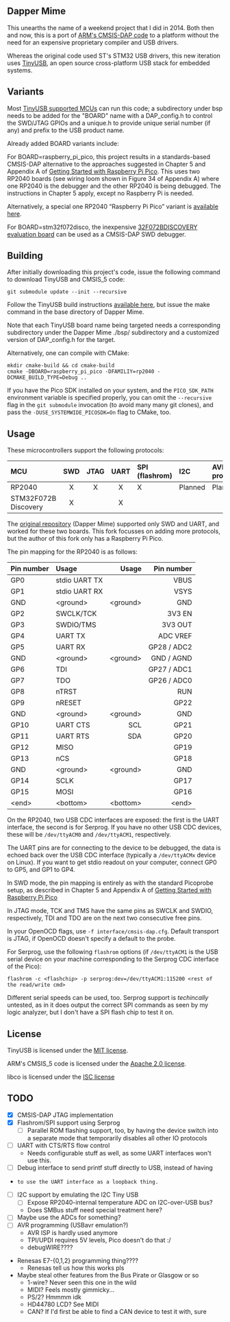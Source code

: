 ## Dapper Mime

This unearths the name of a weekend project that I did in 2014.  Both then and now, this is a port of [ARM's CMSIS-DAP code](https://github.com/arm-software/CMSIS_5) to a platform without the need for an expensive proprietary compiler and USB drivers.

Whereas the original code used ST's STM32 USB drivers, this new iteration uses [TinyUSB](https://github.com/hathach/tinyusb), an open source cross-platform USB stack for embedded systems.

## Variants

Most [TinyUSB supported MCUs](https://github.com/hathach/tinyusb/blob/master/docs/boards.md) can run this code; a subdirectory under bsp needs to be added for the "BOARD" name with a DAP_config.h to control the SWD/JTAG GPIOs and a unique.h to provide unique serial number (if any) and prefix to the USB product name.

Already added BOARD variants include:

For BOARD=raspberry_pi_pico, this project results in a standards-based CMSIS-DAP alternative to the approaches suggested in Chapter 5 and Appendix A of [Getting Started with Raspberry Pi Pico](https://datasheets.raspberrypi.org/pico/getting-started-with-pico.pdf).  This uses two RP2040 boards (see wiring loom shown in Figure 34 of Appendix A) where one RP2040 is the debugger and the other RP2040 is being debugged.  The instructions in Chapter 5 apply, except no Raspberry Pi is needed.

Alternatively, a special one RP2040 “Raspberry Pi Pico” variant is [available here](https://github.com/majbthrd/pico-debug).

For BOARD=stm32f072disco, the inexpensive [32F072BDISCOVERY evaluation board](https://www.st.com/en/evaluation-tools/32f072bdiscovery.html) can be used as a CMSIS-DAP SWD debugger.

## Building

After initially downloading this project's code, issue the following command to download TinyUSB and CMSIS_5 code:

```
git submodule update --init --recursive
```

Follow the TinyUSB build instructions [available here](https://github.com/hathach/tinyusb/tree/master/docs), but issue the make command in the base directory of Dapper Mime.

Note that each TinyUSB board name being targeted needs a corresponding subdirectory under the Dapper Mime ./bsp/ subdirectory and a customized version of DAP_config.h for the target.

Alternatively, one can compile with CMake:

```
mkdir cmake-build && cd cmake-build
cmake -DBOARD=raspberry_pi_pico -DFAMILIY=rp2040 -DCMAKE_BUILD_TYPE=Debug ..
```

If you have the Pico SDK installed on your system, and the `PICO_SDK_PATH`
environment variable is specified properly, you can omit the `--recursive` flag
in the `git submodule` invocation (to avoid many many git clones), and pass
the `-DUSE_SYSTEMWIDE_PICOSDK=On` flag to CMake, too.

## Usage

These microcontrollers support the following protocols:

| MCU    | SWD | JTAG | UART | SPI (flashrom) | I2C | AVR programming |
|:------ |:---:|:----:|:----:|:-------------- |:--- |:--------------- |
| RP2040 | X   | X    | X    | X              | Planned | Planned     |
| STM32F072B Discovery  | X | | X |           |     |                 |

The [original repository](https://github.com/majbthrd/DapperMime/) (Dapper
Mime) supported only SWD and UART, and worked for these two boards. This fork
focusses on adding more protocols, but the author of this fork only has a
Raspberry Pi Pico.

The pin mapping for the RP2040 is as follows:

| Pin number | Usage          | Usage          | Pin number |
|:---------- |:-------------- | --------------:| ----------:|
| GP0        | stdio UART TX  |                | VBUS       |
| GP1        | stdio UART RX  |                | VSYS       |
| GND        | &lt;ground&gt; | &lt;ground&gt; | GND        |
| GP2        | SWCLK/TCK      |                | 3V3 EN     |
| GP3        | SWDIO/TMS      |                | 3V3 OUT    |
| GP4        | UART TX        |                | ADC VREF   |
| GP5        | UART RX        |                | GP28 / ADC2|
| GND        | &lt;ground&gt; | &lt;ground&gt; | GND  / AGND|
| GP6        | TDI            |                | GP27 / ADC1|
| GP7        | TDO            |                | GP26 / ADC0|
| GP8        | nTRST          |                | RUN        |
| GP9        | nRESET         |                | GP22       |
| GND        | &lt;ground&gt; | &lt;ground&gt; | GND        |
| GP10       | UART CTS       | SCL            | GP21       |
| GP11       | UART RTS       | SDA            | GP20       |
| GP12       | MISO           |                | GP19       |
| GP13       | nCS            |                | GP18       |
| GND        | &lt;ground&gt; | &lt;ground&gt; | GND        |
| GP14       | SCLK           |                | GP17       |
| GP15       | MOSI           |                | GP16       |
| &lt;end&gt;| &lt;bottom&gt; | &lt;bottom&gt; | &lt;end&gt;|

On the RP2040, two USB CDC interfaces are exposed: the first is the UART
interface, the second is for Serprog. If you have no other USB CDC devices,
these will be `/dev/ttyACM0` and `/dev/ttyACM1`, respectively.

The UART pins are for connecting to the device to be debugged, the data is
echoed back over the USB CDC interface (typically a `/dev/ttyACMx` device on
Linux). If you want to get stdio readout on your computer, connect GP0 to GP5,
and GP1 to GP4.

In SWD mode, the pin mapping is entirely as with the standard Picoprobe setup,
as described in Chapter 5 and Appendix A of [Getting Started with Raspberry Pi
Pico](https://datasheets.raspberrypi.org/pico/getting-started-with-pico.pdf)

In JTAG mode, TCK and TMS have the same pins as SWCLK and SWDIO, respectively,
TDI and TDO are on the next two consecutive free pins.

In your OpenOCD flags, use `-f interface/cmsis-dap.cfg`. Default transport is
JTAG, if OpenOCD doesn't specify a default to the probe.

For Serprog, use the following `flashrom` options (if `/dev/ttyACM1` is the USB
serial device on your machine corresponding to the Serprog CDC interface of the
Pico):

```
flashrom -c <flashchip> -p serprog:dev=/dev/ttyACM1:115200 <rest of the read/write cmd>
```

Different serial speeds can be used, too. Serprog support is *techincally*
untested, as in it does output the correct SPI commands as seen by my logic
analyzer, but I don't have a SPI flash chip to test it on.

## License

TinyUSB is licensed under the [MIT license](https://opensource.org/licenses/MIT).

ARM's CMSIS_5 code is licensed under the [Apache 2.0 license](https://opensource.org/licenses/Apache-2.0).

libco is licensed under the [ISC license](https://opensource.org/licenses/ISC)

## TODO

- [x] CMSIS-DAP JTAG implementation
- [x] Flashrom/SPI support using Serprog
  - [ ] Parallel ROM flashing support, too, by having the device switch into a
        separate mode that temporarily disables all other IO protocols
- [ ] UART with CTS/RTS flow control
  - Needs configurable stuff as well, as some UART interfaces won't use this.
- [ ] Debug interface to send printf stuff directly to USB, instead of having
-     to use the UART interface as a loopback thing.
- [ ] I2C support by emulating the I2C Tiny USB
  - [ ] Expose RP2040-internal temperature ADC on I2C-over-USB bus?
  - Does SMBus stuff need special treatment here?
- [ ] Maybe use the ADCs for something?
- [ ] AVR programming (USBavr emulation?)
  - AVR ISP is hardly used anymore
  - TPI/UPDI requires 5V levels, Pico doesn't do that :/
  - debugWIRE????
- Renesas E7-{0,1,2} programming thing????
  - Renesas tell us how this works pls
- Maybe steal other features from the Bus Pirate or Glasgow or so
  - 1-wire? Never seen this one in the wild
  - MIDI? Feels mostly gimmicky...
  - PS/2? Hmmmm idk
  - HD44780 LCD? See MIDI
  - CAN? If I'd first be able to find a CAN device to test it with, sure

